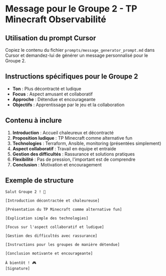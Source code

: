 # Message pour le Groupe 2 - TP Minecraft Observabilité

## Utilisation du prompt Cursor

Copiez le contenu du fichier `prompts/message_generator_prompt.md` dans Cursor et demandez-lui de générer un message personnalisé pour le Groupe 2.

## Instructions spécifiques pour le Groupe 2

- **Ton** : Plus décontracté et ludique
- **Focus** : Aspect amusant et collaboratif
- **Approche** : Détendue et encourageante
- **Objectifs** : Apprentissage par le jeu et la collaboration

## Contenu à inclure

1. **Introduction** : Accueil chaleureux et décontracté
2. **Proposition ludique** : TP Minecraft comme alternative fun
3. **Technologies** : Terraform, Ansible, monitoring (présentées simplement)
4. **Aspect collaboratif** : Travail en équipe et entraide
5. **Gestion des difficultés** : Rassurance et solutions pratiques
6. **Flexibilité** : Pas de pression, l'important est de comprendre
7. **Conclusion** : Motivation et encouragement

## Exemple de structure

```
Salut Groupe 2 ! 👋

[Introduction décontractée et chaleureuse]

[Présentation du TP Minecraft comme alternative fun]

[Explication simple des technologies]

[Focus sur l'aspect collaboratif et ludique]

[Gestion des difficultés avec rassurance]

[Instructions pour les groupes de manière détendue]

[Conclusion motivante et encourageante]

À bientôt ! 🎮
[Signature]
```
